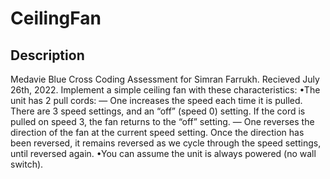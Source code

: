 # CeilingFan

## Description
Medavie Blue Cross Coding Assessment for Simran Farrukh. Recieved July 26th, 2022. Implement a simple ceiling fan with these characteristics:  •The unit has 2 pull cords:  — One increases the speed each time it is pulled. There are 3 speed settings, and an “off” (speed 0) setting. If the cord is pulled on speed 3, the fan returns to the “off” setting.  — One reverses the direction of the fan at the current speed setting. Once the direction has been reversed, it remains reversed as we cycle through the speed settings, until reversed again. 	•You can assume the unit is always powered (no wall switch).

